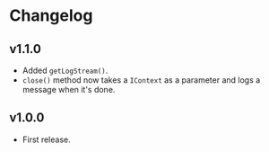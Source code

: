 # Changelog

## v1.1.0
* Added `getLogStream()`.
* `close()` method now takes a `IContext` as a parameter and logs a message when it's done.

## v1.0.0
* First release.